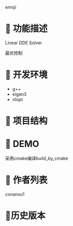 emoji

# 🍙 功能描述

Linear DDE Solver

最优控制









# 🧂 开发环境

- g++
- eigen3
- nlopt



# 🍬 **项目结构**



# 🍼 **DEMO**

采用cmake编译build_by_cmake







# 🍺 **作者列表**

conanxu1







# **🍪历史版本**













